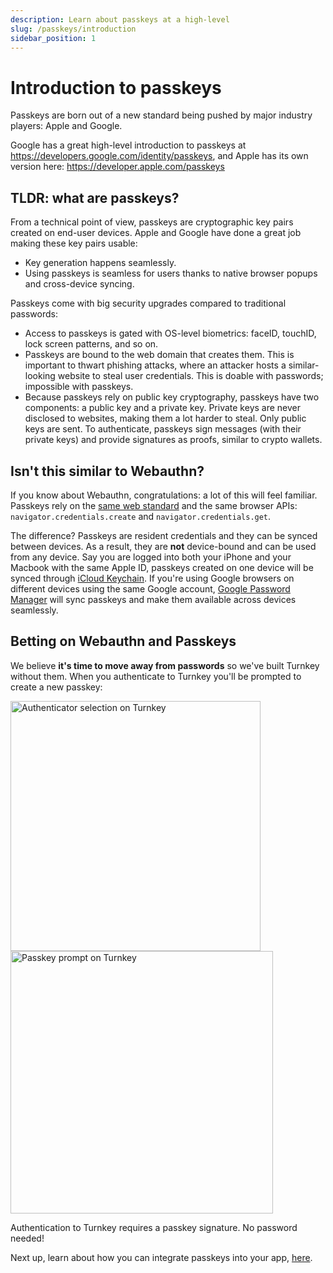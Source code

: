 ```yaml
---
description: Learn about passkeys at a high-level
slug: /passkeys/introduction
sidebar_position: 1
---
```


# Introduction to passkeys

Passkeys are born out of a new standard being pushed by major industry players: Apple and Google.

Google has a great high-level introduction to passkeys at https://developers.google.com/identity/passkeys, and Apple has its own version here: https://developer.apple.com/passkeys

## TLDR: what are passkeys?

From a technical point of view, passkeys are cryptographic key pairs created on end-user devices. Apple and Google have done a great job making these key pairs usable:

- Key generation happens seamlessly.
- Using passkeys is seamless for users thanks to native browser popups and cross-device syncing.

Passkeys come with big security upgrades compared to traditional passwords:
- Access to passkeys is gated with OS-level biometrics: faceID, touchID, lock screen patterns, and so on.
- Passkeys are bound to the web domain that creates them. This is important to thwart phishing attacks, where an attacker hosts a similar-looking website to steal user credentials. This is doable with passwords; impossible with passkeys.
- Because passkeys rely on public key cryptography, passkeys have two components: a public key and a private key. Private keys are never disclosed to websites, making them a lot harder to steal. Only public keys are sent. To authenticate, passkeys sign messages (with their private keys) and provide signatures as proofs, similar to crypto wallets.

## Isn't this similar to Webauthn?

If you know about Webauthn, congratulations: a lot of this will feel familiar. Passkeys rely on the [same web standard](https://www.w3.org/TR/webauthn-2/) and the same browser APIs: `navigator.credentials.create` and `navigator.credentials.get`.

The difference? Passkeys are resident credentials and they can be synced between devices. As a result, they are **not** device-bound and can be used from any device. Say you are logged into both your iPhone and your Macbook with the same Apple ID, passkeys created on one device will be synced through [iCloud Keychain](https://support.apple.com/en-us/HT204085). If you're using Google browsers on different devices using the same Google account, [Google Password Manager](https://passwords.google/) will sync passkeys and make them available across devices seamlessly.

## Betting on Webauthn and Passkeys

We believe **it's time to move away from passwords** so we've built Turnkey without them. When you authenticate to Turnkey you'll be prompted to create a new passkey:

<img src="/img/passkeys/turnkey_authenticator_selection.png" alt="Authenticator selection on Turnkey" width="400px" />
<img src="/img/passkeys/turnkey_passkey_prompt.png" alt="Passkey prompt on Turnkey" width="420px" />

Authentication to Turnkey requires a passkey signature. No password needed!

Next up, learn about how you can integrate passkeys into your app, [here](/passkeys/integration).

